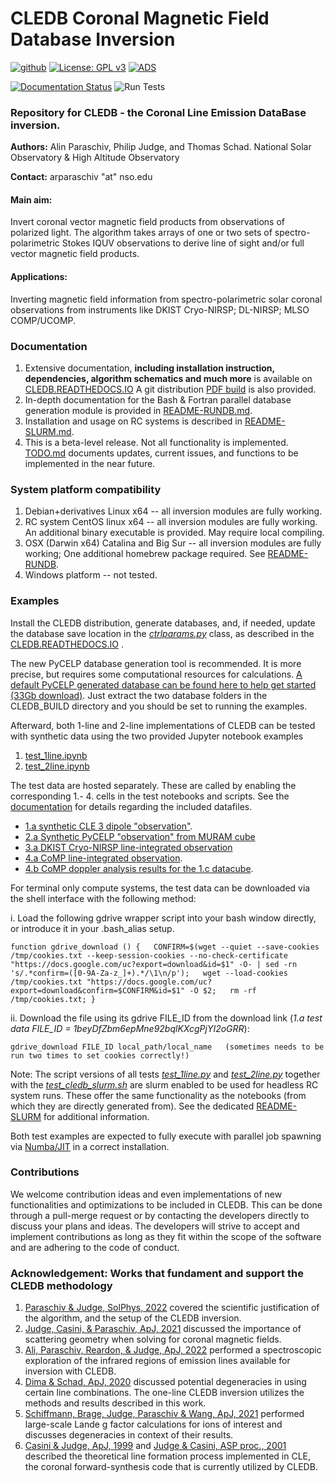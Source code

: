 # **CLEDB Coronal Magnetic Field Database Inversion**
[![github](https://img.shields.io/badge/GitHub-arparaschiv%2Fsolar--coronal--inversion-blue.svg?style=flat)](https://github.com/arparaschiv/solar-coronal-inversion)
[![License: GPL v3](https://img.shields.io/badge/License-GPLv3-blue.svg)](./LICENSE)
[![ADS](https://img.shields.io/badge/NASA%20ADS-SoPhys%2C%20V297%2C%20%2063-red)](https://ui.adsabs.harvard.edu/abs/2022SoPh..297...63P/abstract)

[![Documentation Status](https://readthedocs.org/projects/cledb/badge/?version=latest)](https://cledb.readthedocs.io/en/latest/?badge=latest)
![Run Tests](https://github.com/arparaschiv/solar-coronal-inversion/actions/workflows/test.yml/badge.svg)


### Repository for **CLEDB** - the **C**oronal **L**ine **E**mission **D**ata**B**ase inversion.

**Authors:** Alin Paraschiv, Philip Judge, and Thomas Schad. National Solar Observatory & High Altitude Observatory

**Contact:** arparaschiv "at" nso.edu

#### **Main aim:**
Invert coronal vector magnetic field products from observations of polarized light.
The algorithm takes arrays of one or two sets of spectro-polarimetric Stokes IQUV observations to derive line of sight and/or full vector magnetic field products.

#### **Applications:**
Inverting magnetic field information from spectro-polarimetric solar coronal observations from instruments like DKIST Cryo-NIRSP; DL-NIRSP; MLSO COMP/UCOMP.

### **Documentation**

1. Extensive documentation, **including installation instruction, dependencies, algorithm schematics and much more** is available on [CLEDB.READTHEDOCS.IO](https://cledb.readthedocs.io/en/latest/) A git distribution [PDF build](./docs/cledb-readthedocs-io-en-update-iqud.pdf) is also provided.
2. In-depth documentation for the Bash & Fortran parallel database generation module is provided in [README-RUNDB.md](./CLEDB_BUILD/README-RUNDB.md).
3. Installation and usage on RC systems is described in [README-SLURM.md](./README-SLURM.md).
4. This is a beta-level release. Not all functionality is implemented. [TODO.md](./TODO.md) documents updates, current issues, and functions to be implemented in the near future.

### **System platform compatibility**

1. Debian+derivatives Linux x64           -- all inversion modules are fully working.
2. RC system CentOS linux x64             -- all inversion modules are fully working. An additional binary executable is provided. May require local compiling.
3. OSX (Darwin x64) Catalina and Big Sur  -- all inversion modules are fully working; One additional homebrew package required. See [README-RUNDB](./CLEDB_BUILD/README-RUNDB.md).
4. Windows platform                       -- not tested.

### **Examples**
Install the CLEDB distribution, generate databases, and, if needed, update the database save location in the *[ctrlparams.py](./ctrlparams.py)* class, as described in the [CLEDB.READTHEDOCS.IO](https://cledb.readthedocs.io/en/latest/) .

The new PyCELP database generation tool is recommended. It is more precise, but requires some computational resources for calculations. [A default PyCELP generated database can be found here to help get started (33Gb download)](https://drive.google.com/file/d/130rnM471FiVw9UQ8YfnaAbdh5_TTOQVO/view?usp=sharing). Just extract the two database folders in the CLEDB_BUILD directory and you should be set to running the examples.

Afterward, both 1-line and 2-line implementations of CLEDB can be tested with synthetic data using the two provided Jupyter notebook examples

1. [test_1line.ipynb](./test_1line.ipynb)
2. [test_2line.ipynb](./test_2line.ipynb)

The test data are hosted separately. These are called by enabling the corresponding 1.- 4. cells in the test notebooks and scripts. See the [documentation](https://cledb.readthedocs.io/en/latest/install.html) for details regarding the included datafiles.

- [1.a synthetic CLE 3 dipole "observation"](https://drive.google.com/file/d/1beyDfZbm6epMne92bqlKXcgPjYI2oGRR/view?usp=sharing).
- [2.a Synthetic PyCELP "observation" from MURAM cube](https://drive.google.com/file/d/12UVwVlQN8jz-smHCmqBdarf3OjdZ8QQ1/view?usp=sharing)
- [3.a DKIST Cryo-NIRSP line-integrated observation](https://drive.google.com/file/d/1o65wMbcmobTVHOSnEPOQhJmG4hGk3Hyt/view?usp=sharing)
- [4.a CoMP line-integrated observation](https://drive.google.com/file/d/1AdAqIvsiXEV6RK5UiGWcu-1bovs0oOGr/view?usp=sharing).
- [4.b CoMP doppler analysis results for the 1.c datacube](https://drive.google.com/file/d/1-hPiRRYRS6de_0zWz1k2UU1rIKOEbPOu/view?usp=sharing).

For terminal only compute systems, the test data can be downloaded via the shell interface with the following method:

i. Load the following gdrive wrapper script into your bash window directly, or introduce it in your .bash_alias setup.

    function gdrive_download () {   CONFIRM=$(wget --quiet --save-cookies /tmp/cookies.txt --keep-session-cookies --no-check-certificate "https://docs.google.com/uc?export=download&id=$1" -O- | sed -rn 's/.*confirm=([0-9A-Za-z_]+).*/\1\n/p');   wget --load-cookies /tmp/cookies.txt "https://docs.google.com/uc?export=download&confirm=$CONFIRM&id=$1" -O $2;   rm -rf /tmp/cookies.txt; }

ii. Download the file using its gdrive FILE_ID from the download link (*1.a test data FILE_ID = 1beyDfZbm6epMne92bqlKXcgPjYI2oGRR*):

    gdrive_download FILE_ID local_path/local_name   (sometimes needs to be run two times to set cookies correctly!)

Note: The script versions of all tests *[test_1line.py](./test_1line.py)* and *[test_2line.py](./test_2line.py)* together with the *[test_cledb_slurm.sh](./test_cledb_slurm.sh)* are slurm enabled to be used for headless RC system runs.
These offer the same functionality as the notebooks (from which they are directly generated from). See the dedicated [README-SLURM](./README-SLURM.md) for additional information.

Both test examples are expected to fully execute with parallel job spawning via [Numba/JIT](https://numba.readthedocs.io/en/stable/) in a correct installation.

### **Contributions**

We welcome contribution ideas and even implementations of new functionalities and optimizations to be included in CLEDB. This can be done through a pull-merge request or by contacting the developers directly to discuss your plans and ideas.
The developers will strive to accept and implement contributions as long as they fit within the scope of the software and are adhering to the code of conduct.

### **Acknowledgement: Works that fundament and support the CLEDB methodology**

1. [Paraschiv & Judge, SolPhys, 2022](https://ui.adsabs.harvard.edu/abs/2022SoPh..297...63P/abstract) covered the scientific justification of the algorithm, and the setup of the CLEDB inversion.
2. [Judge, Casini, & Paraschiv, ApJ, 2021](https://ui.adsabs.harvard.edu/abs/2021ApJ...912...18J/abstract) discussed the importance of scattering geometry when solving for coronal magnetic fields.
3. [Ali, Paraschiv, Reardon, & Judge, ApJ, 2022](https://ui.adsabs.harvard.edu/abs/2022ApJ...932...22A/abstract) performed a spectroscopic exploration of the infrared regions of emission lines available for inversion with CLEDB.
4. [Dima & Schad, ApJ, 2020](https://ui.adsabs.harvard.edu/abs/2020ApJ...889..109D/abstract) discussed potential degeneracies in using certain line combinations. The one-line CLEDB inversion utilizes the methods and results described in this work.
5. [Schiffmann, Brage, Judge, Paraschiv & Wang, ApJ, 2021](https://ui.adsabs.harvard.edu/abs/2021ApJ...923..186S/abstract) performed large-scale Lande g factor calculations for ions of interest and discusses degeneracies in context of their results.
6. [Casini & Judge, ApJ, 1999](https://ui.adsabs.harvard.edu/abs/1999ApJ...522..524C/abstract) and [Judge & Casini, ASP proc., 2001](https://ui.adsabs.harvard.edu/abs/2001ASPC..236..503J/abstract) described the theoretical line formation process implemented in CLE, the coronal forward-synthesis code that is currently utilized by CLEDB.
